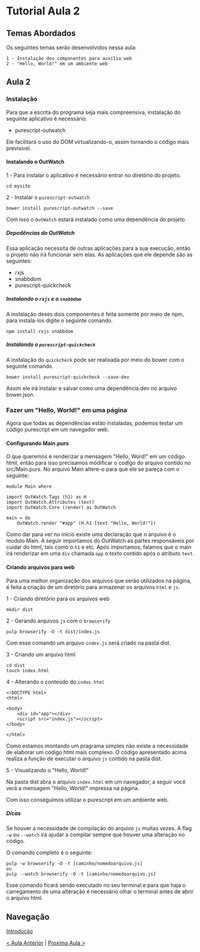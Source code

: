# Tutorial Aula 2

## Temas Abordados

Os seguintes temas serão desenvolvidos nessa aula:

    1 - Instalação dos componentes para auxílio web
    2 - "Hello, World!" em um ambiente web

## Aula 2

### Instalação

Para que a escrita do programa seja mais compreensiva, instalação do seguinte aplicativo é necessário:

- purescript-outwatch

Ele facilitará o uso do DOM virtualizando-o, assim tornando o código mais previsível.

#### Instalando o OutWatch

1 - Para instalar o aplicativo é necessário entrar no diretório do projeto.

    cd mysite

2 - Instalar o `purescript-outwatch`

    bower install purescript-outwatch --save

Com isso o `OutWatch` estará instalado como uma dependência do projeto.

##### Depedências do OutWatch  
Essa aplicação necessita de outras aplicações para a sua execução, então o projeto não irá funcionar sem elas. As aplicações que ele depende são as seguintes:

- rxjs
- snabbdom
- purescript-quickcheck

##### Instalando o `rxjs` e o `snabbdom`

A instalação deses dois componentes é feita somente por meio de npm, para instala-los digite o seguinte comando.

    npm install rxjs snabbdom

##### Instalando o `purescript-quickcheck`

A instalação do `quickcheck` pode ser realixada por meio do bower com o seguinte comando.

    bower install purescript-quickcheck --save-dev

Assim ele irá instalar e salvar como uma dependência dev no arquivo bower.json.

### Fazer um "Hello, World!" em uma página

Agora que todas as dependências estão instaladas, podemos testar um código purescript em um navegador web.

#### Configurando Main.purs

O que queremos é renderizar a mensagem "Hello, Word!" em um código html, então para isso precisamos módificar o codigo do arquivo contido no src/Main.purs. No arquivo Main altere-o para que ele se pareça com o seguinte:

    module Main where

    import OutWatch.Tags (h1) as H
    import OutWatch.Attributes (text)
    import OutWatch.Core (render) as OutWatch

    main = do
        OutWatch.render "#app" (H.h1 [text "Hello, World!"])

Como dar para ver no início existe uma declaração que o arquivo é o modulo Main. A seguir importamos do OutWatch as partes responsáveis por cuidar do html, tais como o `h1` e etc. Após importamos, falamos que o main irá renderizar em uma `div` chamada `app` o texto contido após o atributo `text`.

#### Criando arquivos para web

Para uma melhor organização dos arquivos que serão utilizados na página, é feita a criação de um diretório para armazenar os arquivos `html` e `js`.

1 - Criando diretório para os arquivos web

    mkdir dist

2 - Gerando arquivos `js` com o `browserify`

    pulp browserify -O -t dist/index.js

Com esse comando um arquivo `index.js` será criado na pasta dist.

3 - Criando um arquivo html

    cd dist
    touch index.html

4 - Alterando o conteúdo do `index.html`

    <!DOCTYPE html>
    <html>

    <body>
        <div id="app"></div>
        <script src="index.js"></script>
    </body>

    </html>

Como estamos montando um pragrama simples não existe a necessidade de elaborar um código html mais complexo. O código apresentado acima realiza a função de executar o arquivo `js` contido na pasta dist.

5 - Visualizando o "Hello, World!"

Na pasta dist abra o arquivo `index.html` em um navegador, a seguir você verá a mensagem "Hello, World!" impressa na página.

Com isso conseguimos utilizar o purescript em um ambiente web.

##### Dicas

Se houver a necessidade de compilação do arquivo `js` muitas vezes. A flag `-w` ou `--watch` irá ajudar a compilar sempre que houver uma alteração no código.

O comando completo é o seguinte:

    pulp -w browserify -O -t [caminho/nomedoarquivo.js]
    ou
    pulp --watch browserify -O -t [caminho/nomedoarquivo.js]

Esse comando ficará sendo executado no seu terminal e para que haja o carregamento de uma alteração é necessário olhar o terminal antes de abrir o arquivo html.

## Navegação

[Introdução](https://github.com/kassiacatarine/PureScript-Tutorial)

[< Aula Anterior](https://github.com/kassiacatarine/PureScript-Tutorial/tree/master/Aula1)
|
[Proxima Aula >](https://github.com/kassiacatarine/PureScript-Tutorial/tree/master/Aula3)